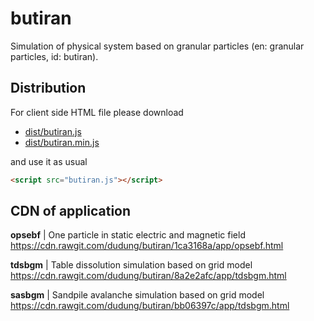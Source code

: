 # butiran
Simulation of physical system based on granular particles (en: granular particles, id: butiran).

## Distribution
For client side HTML file please download

* [dist/butiran.js](https://github.com/dudung/butiran/blob/master/dist/butiran.js)
* [dist/butiran.min.js](https://github.com/dudung/butiran/blob/master/dist/butiran.min.js)

and use it as usual

```html
<script src="butiran.js"></script>
```

## CDN of application

**opsebf** | One particle in static electric and magnetic field \
https://cdn.rawgit.com/dudung/butiran/1ca3168a/app/opsebf.html

**tdsbgm** | Table dissolution simulation based on grid model \
https://cdn.rawgit.com/dudung/butiran/8a2e2afc/app/tdsbgm.html

**sasbgm** | Sandpile avalanche simulation based on grid model \
https://cdn.rawgit.com/dudung/butiran/bb06397c/app/tdsbgm.html
